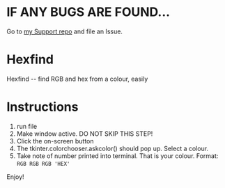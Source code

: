 # IF ANY BUGS ARE FOUND...
Go to [my Support repo](https://github.com/thetechrobo/support) and file an Issue.
# Hexfind
Hexfind -- find RGB and hex from a colour, easily


# Instructions

1. run file
2. Make window active. DO NOT SKIP THIS STEP!
3. Click the on-screen button
4. The tkinter.colorchooser.askcolor() should pop up. Select a colour.
5. Take note of number printed into terminal. That is your colour. Format:  
`RGB RGB RGB 'HEX'`

Enjoy!
